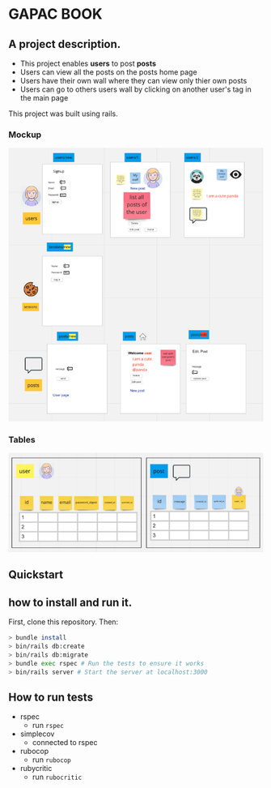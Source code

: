 # GAPAC BOOK 

## A project description.
- This project enables **users** to post **posts** 
- Users can view all the posts on the posts home page
- Users have their own  wall where they can view only thier own posts  
- Users can go to others users wall by clicking on another user's tag in the main page 

This project was built using rails.


### Mockup  
![](readme_pictures/mockup.png)

### Tables 
![](readme_pictures/tables.png)

## Quickstart


## how to install and run it.
First, clone this repository. Then:

```bash
> bundle install
> bin/rails db:create
> bin/rails db:migrate
> bundle exec rspec # Run the tests to ensure it works
> bin/rails server # Start the server at localhost:3000
```

## How to run tests  
- rspec 
  - run `rspec`
- simplecov 
  - connected to rspec
- rubocop 
  - run `rubocop`
- rubycritic 
  - run `rubocritic`



